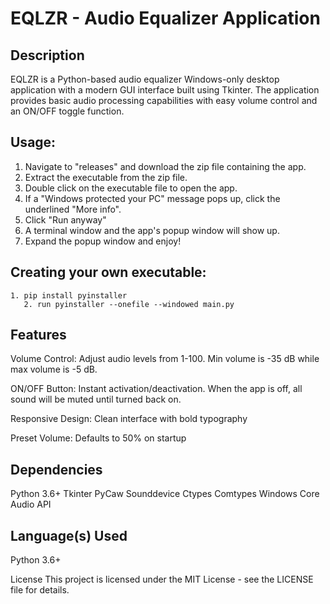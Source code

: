 # EQLZR - Audio Equalizer Application

## Description
EQLZR is a Python-based audio equalizer Windows-only desktop application with a modern GUI interface built using Tkinter. The application provides basic audio processing capabilities with easy volume control and an ON/OFF toggle function.

## Usage:
1. Navigate to "releases" and download the zip file containing the app.
2. Extract the executable from the zip file.
3. Double click on the executable file to open the app.
4. If a "Windows protected your PC" message pops up, click the underlined "More info".
5. Click "Run anyway"
6. A terminal window and the app's popup window will show up.
7. Expand the popup window and enjoy!

## Creating your own executable:
```
1. pip install pyinstaller
   2. run pyinstaller --onefile --windowed main.py
```

## Features
Volume Control: Adjust audio levels from 1-100. Min volume is -35 dB while max volume is -5 dB.

ON/OFF Button: Instant activation/deactivation. When the app is off, all sound will be muted until turned back on.

Responsive Design: Clean interface with bold typography

Preset Volume: Defaults to 50% on startup

## Dependencies
Python 3.6+
Tkinter
PyCaw
Sounddevice
Ctypes
Comtypes
Windows Core Audio API


## Language(s) Used 
Python 3.6+ 

License
This project is licensed under the MIT License - see the LICENSE file for details.
